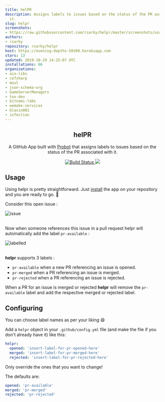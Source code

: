 ```yaml
---
title: helPR
description: Assigns labels to issues based on the status of the PR associated with
  it.
slug: helpr
screenshots:
- https://raw.githubusercontent.com/rsarky/helpr/master/screenshots/usage-img1.jpg
authors:
- rsarky
repository: rsarky/helpr
host: https://evening-depths-50399.herokuapp.com
stars: 13
updated: 2019-10-29 14:25:07 UTC
installations: 66
organizations:
- aio-libs
- cefsharp
- moul
- json-schema-org
- GameServerManagers
- tox-dev
- bitnami-labs
- wemake-services
- Glavin001
- infection
---
```


<p align="center">
<h2 align="center">helPR</h2>
<p align="center">A GitHub App built with <a href="https://github.com/probot/probot">Probot</a> that assigns labels to issues based on the status of the PR associated with it.</p>
<p align="center"><a href="https://travis-ci.org/rsarky/helpr"><img src="https://travis-ci.org/rsarky/helpr.svg?branch=master" alt="Build Status"></a><a href="https://codecov.io/gh/rsarky/helpr">
  <img src="https://codecov.io/gh/rsarky/helpr/branch/master/graph/badge.svg" />
</a></p>


</div>

## Usage

Using helpr is pretty straightforward. Just [install](https://github.com/apps/helpr) the app on your repository and you are ready to go. :100: 


Consider this open issue :

![issue](https://raw.githubusercontent.com/rsarky/helpr/master/screenshots/usage-img2.jpg)
<br><br>

Now when someone references this issue in a pull request helpr will automatically add the label `pr-available` :

![labelled](https://raw.githubusercontent.com/rsarky/helpr/master/screenshots/usage-img1.jpg)
<br><br>


**helpr** supports 3 labels :
* `pr-available` when  a new PR referencing an issue is opened.
* `pr-merged` when a PR referencing an issue is merged.
* `pr-rejected` when a PR referencing an issue is rejected.

When a PR for an issue is merged or rejected **helpr** will remove the `pr-available` label and add the respective merged or rejected label.

## Configuring

You can choose label names as per your liking :smile:

Add a `helpr` object in your `.github/config.yml` file (and make the file if you don't already have it) like this:

```yaml
helpr:
  opened: 'insert-label-for-pr-opened-here'
  merged: 'insert-label-for-pr-merged-here'
  rejected: 'insert-label-for-pr-rejected-here'
```  

Only override the ones that you want to change!

The defaults are:
```yaml
opened: 'pr-available'
merged: 'pr-merged'
rejected: 'pr-rejected'
```
